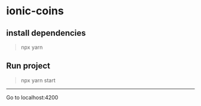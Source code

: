 # ionic-coins

## install dependencies
> npx yarn
## Run project
> npx yarn start
---
Go to localhost:4200
